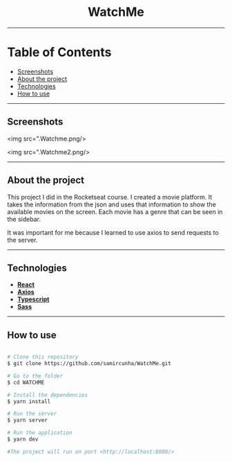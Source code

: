 <h1 align="center"> 
  WatchMe
</h1>

---

Table of Contents
=================
<!--ts-->
  * [Screenshots](#-screenshots)
  * [About the project](#-about-project)
  * [Technologies](#-technologies)
  * [How to use](#-how-to-use)
<!--te-->

---

## Screenshots <a name="-screenshots" style="text-decoration:none"></a>

<img src=".Watchme.png/></img>
          
<img src=".Watchme2.png/></img>

---

## About the project <a name="-about-project" style="text-decoration:none"></a>

This project I did in the Rocketseat course. I created a movie platform. It takes the information from the json and uses that information to show the available movies on the screen. Each movie has a genre that can be seen in the sidebar.

It was important for me because I learned to use axios to send requests to the server.

---

## Technologies <a name="-technologies" style="text-decoration:none"></a>
  
- **[React](https://en.reactjs.org/)**
- **[Axios](https://github.com/axios/axios)**
- **[Typescript](https://www.typescriptlang.org/)**
- **[Sass](https://sass-lang.com/)**

--- 

## How to use <a name="-how-to-use" style="text-decoration:none"></a>

```bash

# Clone this repository
$ git clone https://github.com/samircunha/WatchMe.git

# Go to the folder
$ cd WATCHME

# Install the dependencies
$ yarn install

# Run the server
$ yarn server

# Run the application 
$ yarn dev

#The project will run on port <http://localhost:8080/>
```
